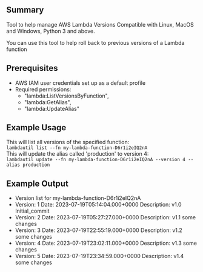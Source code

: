 ## Summary
Tool to help manage AWS Lambda Versions
Compatible with Linux, MacOS and Windows, Python 3 and above. 

You can use this tool to help roll back to previous versions of a Lambda function

## Prerequisites
- AWS IAM user credentials set up as a default profile
- Required permissions:
  - "lambda:ListVersionsByFunction",
  - "lambda:GetAlias",
  - "lambda:UpdateAlias"
## Example Usage
This will list all versions of the specified function:  
`lambdautil list --fn my-lambda-function-D6r1i2eIQ2nA`  
This will update the alias called 'production' to version 4:  
`lambdautil update --fn my-lambda-function-D6r1i2eIQ2nA --version 4 --alias production`

## Example Output
- Version list for  my-lambda-function-D6r1i2eIQ2nA
- Version:  1 Date:  2023-07-19T05:14:04.000+0000  Description:  v1.0 Initial_commit
- Version:  2 Date:  2023-07-19T05:27:27.000+0000  Description:  v1.1 some changes
- Version:  3 Date:  2023-07-19T22:55:19.000+0000  Description:  v1.2 some changes
- Version:  4 Date:  2023-07-19T23:02:11.000+0000  Description:  v1.3 some changes
- Version:  5 Date:  2023-07-19T23:34:59.000+0000  Description:  v1.4 some changes


